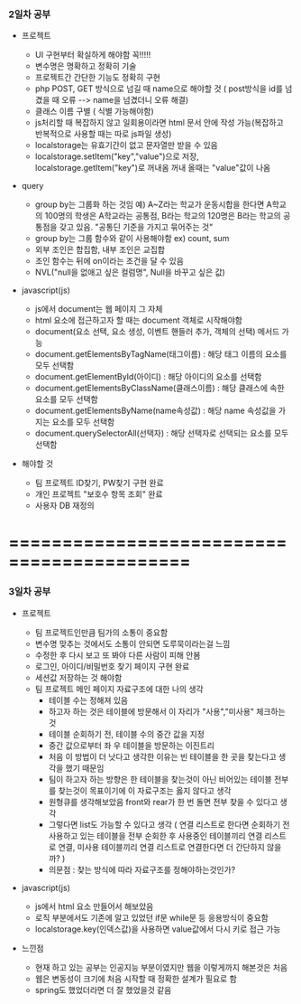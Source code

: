 ### 2일차 공부
  + 프로젝트 
    + UI 구현부터 확실하게 해야함 꼭!!!!!
    + 변수명은 명확하고 정확히 기술
    + 프로젝트간 간단한 기능도 정확히 구현
    + php POST, GET 방식으로 넘길 때 name으로 해야할 것 ( post방식을 id를 넘겼을 때 오류 --> name을 넘겼더니 오류 해결)
    + 클래스 이름 구별 ( 식별 가능해야함)
    + js처리할 때 복잡하지 않고 일회용이라면 html 문서 안에 작성 가능(복잡하고 반복적으로 사용할 때는 따로 js파일 생성)
    + localstorage는 유효기간이 없고 문자열만 받을 수 있음
    + localstorage.setItem("key","value")으로 저장, localstorage.getItem("key")로 꺼내옴 꺼내 올때는 "value"값이 나옴

  + query
    + group by는 그룹화 하는 것임 예) A~Z라는 학교가 운동시합을 한다면 A학교의 100명의 학생은 A학교라는 공통점, B라는 학교의 120명은 B라는 학교의 공통점을 갖고 있음.
      "공통딘 기준을 가지고 묶어주는 것"
    + group by는 그룹 함수와 같이 사용해야함 ex) count, sum
    + 외부 조인은 합집함, 내부 조인은 교집합
    + 조인 함수는 뒤에 on이라는 조건을 달 수 있음
    + NVL("null을 없애고 싶은 컬럼명", Null을 바꾸고 싶은 값)
  
  + javascript(js)
      + js에서 document는 웹 페이지 그 자체
      + html 요소에 접근하고자 할 때는 document 객체로 시작해야함
      + document(요소 선택, 요소 생성, 이벤트 핸들러 추가, 객체의 선택) 메서드 가능
      + document.getElementsByTagName(태그이름) :  해당 태그 이름의 요소를 모두 선택함
      + document.getElementById(아이디) : 해당 아이디의 요소를 선택함
      + document.getElementsByClassName(클래스이름) : 해당 클래스에 속한 요소를 모두 선택함
      + document.getElementsByName(name속성값)	: 해당 name 속성값을 가지는 요소를 모두 선택함
      + document.querySelectorAll(선택자) :	해당 선택자로 선택되는 요소를 모두 선택함


   
  + 해야할 것
    + 팀 프로젝트 ID찾기, PW찾기 구현 완료
    + 개인 프로젝트 "보호수 항목 조회" 완료
    + 사용자 DB 재정의


# ===========================================

### 3일차 공부
  + 프로젝트 
      + 팀 프로젝트인만큼 팀가의 소통이 중요함
      + 변수명 맞추는 것에서도 소통이 안되면 도루묵이라는걸 느낌
      + 수정한 후 다시 보고 또 봐야 다른 사람이 피해 안봄
      + 로그인, 아이디/비밀번호 찾기 페이지 구현 완료
      + 세션값 저장하는 것 해야함
      + 팀 프로젝트 메인 페이지 자료구조에 대한 나의 생각
        + 테이블 수는 정해져 있음
        + 하고자 하는 것은 테이블에 방문해서 이 자리가 "사용","미사용" 체크하는 것
        + 테이블 순회하기 전, 테이블 수의 중간 값을 지정
        + 중간 값으로부터 좌 우 테이블을 방문하는 이진트리
        + 처음 이 방법이 더 낫다고 생각한 이유는 빈 테이블을 한 곳을 찾는다고 생각을 했기 때문임
        + 팀이 하고자 하는 방향은 한 테이블을 찾는것이 아닌 비어있는 테이블 전부를 찾는것이 목표이기에 이 자료구조는 옳지 않다고 생각
        + 원형큐를 생각해보았음 front와 rear가 한 번 돌면 전부 찾을 수 있다고 생각
        + 그렇다면 list도 가능할 수 있다고 생각 ( 연결 리스트로 한다면 순회하기 전 사용하고 있는 테이블을 전부 순회한 후 사용중인 테이블끼리 연결 리스트로 연결, 미사용 테이블끼리 연결 리스트로 연결한다면 더 간단하지 않을까? )
        + 의문점 : 찾는 방식에 따라 자료구조를 정해야하는것인가?
        
        
  + javascript(js)
      + js에서 html 요소 만들어서 해보았음
      + 로직 부분에서도 기존에 알고 있었던 if문 while문 등 응용방식이 중요함
      + localstorage.key(인덱스값)을 사용하면 value값에서 다시 키로 접근 가능

      


   
  + 느낀점
      + 현재 하고 있는 공부는 인공지능 부분이였지만 웹을 이렇게까지 해본것은 처음
      + 웹은 변동성이 크기에 처음 시작할 때 정확한 설계가 필요로 함
      + spring도 했었더라면 더 잘 했었을것 같음
